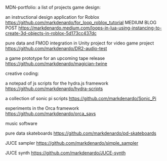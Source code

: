 MDN-portfolio: a list of projects
 game design:

an instructional design application for Roblox
https://github.com/markdenardo/for_loop_roblox_tutorial
MEDIUM BLOG POST
https://markdenardo.medium.com/loops-in-lua-using-instancing-to-create-3d-objects-in-roblox-5d173cc437dc

pure data and FMOD integration in Unity project for video game project
https://github.com/markdenardo/DR2-audio-test

a game prototype for an upcoming tape release
https://github.com/markdenardo/magician-twine

creative coding:

a notepad of js scripts for the hydra.js framework
https://github.com/markdenardo/hydra-scripts

a collection of sonic pi scripts
https://github.com/markdenardo/Sonic_Pi

experiments in the Orca framework
https://github.com/markdenardo/orca_savs

music software

pure data skateboards
https://github.com/markdenardo/pd-skateboards

JUCE sampler
https://github.com/markdenardo/simple_sampler

JUCE synth
https://github.com/markdenardo/JUCE-synth

